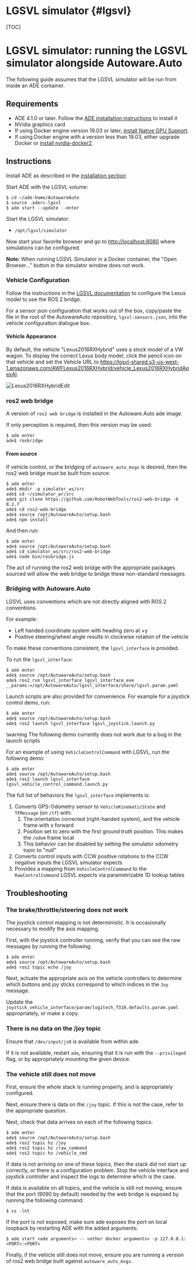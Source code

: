 LGSVL simulator {#lgsvl}
========

[TOC]

# LGSVL simulator: running the LGSVL simulator alongside Autoware.Auto

The following guide assumes that the LGSVL simulator will be run from inside an ADE container.

## Requirements

- ADE 4.1.0 or later. Follow the
[ADE installation instructions](https://ade-cli.readthedocs.io/en/latest/install.html) to install it
- NVidia graphics card
- If using Docker engine version 19.03 or later, [install Native GPU Support](https://github.com/NVIDIA/nvidia-docker/wiki/Installation-(Native-GPU-Support)).
- If using Docker engine with a version less than 19.03, either upgrade Docker or [install nvidia-docker2](https://github.com/NVIDIA/nvidia-docker/wiki/Installation-(version-2.0)).

## Instructions

Install ADE as described in the
[installation section](installation-and-development.html#installation-and-development-install-ade):

Start ADE with the LGSVL volume:

```
$ cd ~/ade-home/AutowareAuto
$ source .aderc-lgsvl
$ ade start --update --enter
```

Start the LGSVL simulator:

* `/opt/lgsvl/simulator`

Now start your favorite browser and go to [http://localhost:8080](http://localhost:8080) where
simulations can be configured.

**Note:** When running LGSVL Simulator in a Docker container, the "Open Browser..." button in the simulator window does not work.

### Vehicle Configuration

Follow the instructions in the
[LGSVL documentation](https://www.lgsvlsimulator.com/docs/autoware-auto-instructions/#run-simulator-alongside-autowareauto)
to configure the Lexus model to use the ROS 2 bridge.

For a sensor json configuration that works out of the box, copy/paste the file in the root of the
AutowareAuto repository, `lgsvl-sensors.json`, into the vehicle configuration dialogue box.

#### Vehicle Appearance

By default, the vehicle "Lexus2016RXHybrid" uses a stock model of a VW wagon. To display the correct Lexus body model,
click the pencil icon on that vehicle and set the Vehicle URL to https://lgsvl-shared.s3-us-west-1.amazonaws.com/AWFLexus2016RXHybrid/vehicle_Lexus2016RXHybridApexAI.

![Lexus2016RXHybridEdit](lexus-2016-rx-hybrid-edit.png)

### ros2 web bridge

A version of `ros2 web bridge` is installed in the Autoware.Auto ade image.

If only perception is required, then this version may be used:

```
$ ade enter
ade$ rosbridge
```

#### From source

If vehicle control, or the bridging of `autoware_auto_msgs` is desired, then the ros2 web bridge
must be built from source:

```
$ ade enter
ade$ mkdir -p simulator_ws/src
ade$ cd ~/simulator_wr/src
ade$ git clone https://github.com/RobotWebTools/ros2-web-bridge -b 0.2.7
ade$ cd ros2-web-bridge
ade$ source /opt/AutowareAuto/setup.bash
ade$ npm install
```

And then run:

```
$ ade enter
ade$ source /opt/AutowareAuto/setup.bash
ade$ cd simulator_ws/src/ros2-web-bridge
ade$ node bin/rosbridge.js
```

The act of running the ros2 web bridge with the appropriate packages sourced will allow the web
bridge to bridge these non-standard messages.

### Bridging with Autoware.Auto

LGSVL uses conventions which are not directly aligned with ROS 2 conventions.

For example:
- Left handed coordinate system with heading zero at +y
- Positive steering/wheel angle results in clockwise rotation of the vehicle

To make these conventions consistent, the `lgsvl_interface` is provided.

To run the `lgsvl_interface`:

```
$ ade enter
ade$ source /opt/AutowareAuto/setup.bash
ade$ ros2 run lgsvl_interface lgsvl_interface_exe __params:=/opt/AutowareAuto/lgsvl_interface/share/lgsvl.param.yaml
```

Launch scripts are also provided for convenience. For example for a joystick control demo, run:

```
$ ade enter
ade$ source /opt/AutowareAuto/setup.bash
ade$ ros2 launch lgsvl_interface lgsvl_joystick.launch.py
```

\warning The following demo currently does not work due to a bug in the launch scripts

For an example of using `VehicleControlCommand` with LGSVL, run the following demo:

```
$ ade enter
ade$ source /opt/AutowareAuto/setup.bash
ade$ ros2 launch lgsvl_interface lgsvl_vehicle_control_command.launch.py
```

The full list of behaviors the `lgsvl_interface` implements is:
1. Converts GPS-Odometry sensor to `VehicleKinematicState` and `TFMessage` (on `/tf`) with:
    1. The orientation corrected (right-handed system), and the vehicle frame with x forward
    2. Position set to zero with the first ground truth position. This makes the `/odom` frame local
    3. This behavior can be disabled by setting the simulator odometry topic to "null"
2. Converts control inputs with CCW positive rotations to the CCW negative inputs the LGSVL
simulator expects
3. Provides a mapping from `VehicleControlCommand` to the `RawControlCommand` LGSVL expects via
parametrizable 1D lookup tables


## Troubleshooting

### The brake/throttle/steering does not work

The joystick control mapping is not deterministic. It is occasionally necessary to modify the axis
mapping.

First, with the joystick controller running, verify that you can see the raw messages by running
the following:

```
$ ade enter
ade$ source /opt/AutowareAuto/setup.bash
ade$ ros2 topic echo /joy
```

Next, actuate the appropriate axis on the vehicle controllers to determine which buttons and joy
sticks correspond to which indices in the `Joy` message.

Update the `joystick_vehicle_interface/param/logitech_f310.defaults.param.yaml` appropriately, or
make a copy.

### There is no data on the /joy topic

Ensure that `/dev/input/js0` is available from within ade.

If it is not available, restart `ade`, ensuring that it is run with the `--privileged` flag, or by
appropriately mounting the given device.

### The vehicle still does not move

First, ensure the whole stack is running properly, and is appropriately configured.

Next, ensure there is data on the `/joy` topic. If this is not the case, refer to the appropriate
question.

Next, check that data arrives on each of the following topics:

```
$ ade enter
ade$ source /opt/AutowareAuto/setup.bash
ade$ ros2 topic hz /joy
ade$ ros2 topic hz /raw_command
ade$ ros2 topic hz /vehicle_cmd
```

If data is not arriving on one of these topics, then the stack did not start up correctly, or there
is a configuration problem. Stop the vehicle interface and joystick controller and inspect the logs
to determine which is the case.

If data is available on all topics, and the vehicle is still not moving, ensure that the port
(9090 by default) needed by the web bridge is exposed by running the following command:

```
$ ss -lnt
```

If the port is not exposed, make sure ade exposes the port on local loopback by restarting ADE with
the added arguments:

```
$ ade start <ade arguments> -- <other docker arguments> -p 127.0.0.1:<PORT>:<PORT>
```

Finally, if the vehicle still does not move, ensure you are running a version of ros2 web bridge
built against `autoware_auto_msgs`.
